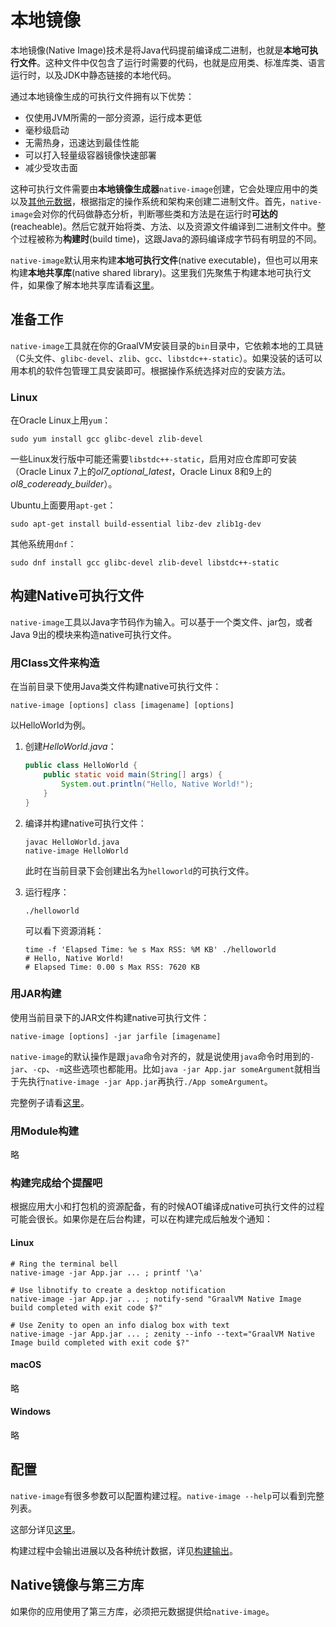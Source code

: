 # 本地镜像

本地镜像(Native Image)技术是将Java代码提前编译成二进制，也就是**本地可执行文件**。这种文件中仅包含了运行时需要的代码，也就是应用类、标准库类、语言运行时，以及JDK中静态链接的本地代码。

通过本地镜像生成的可执行文件拥有以下优势：

- 仅使用JVM所需的一部分资源，运行成本更低
- 毫秒级启动
- 无需热身，迅速达到最佳性能
- 可以打入轻量级容器镜像快速部署
- 减少受攻击面

这种可执行文件需要由**本地镜像生成器**`native-image`创建，它会处理应用中的类以及[其他元数据](../可达性元数据/可达性元数据.md)，根据指定的操作系统和架构来创建二进制文件。首先，`native-image`会对你的代码做静态分析，判断哪些类和方法是在运行时**可达的**(reacheable)。然后它就开始将类、方法、以及资源文件编译到二进制文件中。整个过程被称为**构建时**(build time)，这跟Java的源码编译成字节码有明显的不同。

`native-image`默认用来构建**本地可执行文件**(native executable)，但也可以用来构建**本地共享库**(native shared library)。这里我们先聚焦于构建本地可执行文件，如果像了解本地共享库请看[这里](../与本地代码的互操作性/与本地代码的互操作性.md)。

## 准备工作

`native-image`工具就在你的GraalVM安装目录的`bin`目录中，它依赖本地的工具链（C头文件、`glibc-devel`、`zlib`、`gcc`、`libstdc++-static`）。如果没装的话可以用本机的软件包管理工具安装即可。根据操作系统选择对应的安装方法。

### Linux

在Oracle Linux上用`yum`：

```shell
sudo yum install gcc glibc-devel zlib-devel
```

一些Linux发行版中可能还需要`libstdc++-static`，启用对应仓库即可安装（Oracle Linux 7上的*ol7_optional_latest*，Oracle Linux 8和9上的*ol8_codeready_builder*）。

Ubuntu上面要用`apt-get`：

```shell
sudo apt-get install build-essential libz-dev zlib1g-dev
```

其他系统用`dnf`：

```shell
sudo dnf install gcc glibc-devel zlib-devel libstdc++-static
```

## 构建Native可执行文件

`native-image`工具以Java字节码作为输入。可以基于一个类文件、jar包，或者Java 9出的模块来构造native可执行文件。

### 用Class文件来构造

在当前目录下使用Java类文件构建native可执行文件：

```shell
native-image [options] class [imagename] [options]
```

以HelloWorld为例。

1. 创建*HelloWorld.java*：

    ```java
    public class HelloWorld {
        public static void main(String[] args) {
            System.out.println("Hello, Native World!");
        }
    }
    ```

2. 编译并构建native可执行文件：

    ```shell
    javac HelloWorld.java
    native-image HelloWorld
    ```

    此时在当前目录下会创建出名为`helloworld`的可执行文件。

3. 运行程序：

    ```shell
    ./helloworld
    ```

    可以看下资源消耗：

    ```shell
    time -f 'Elapsed Time: %e s Max RSS: %M KB' ./helloworld
    # Hello, Native World!
    # Elapsed Time: 0.00 s Max RSS: 7620 KB
    ```

### 用JAR构建

使用当前目录下的JAR文件构建native可执行文件：

```shell
native-image [options] -jar jarfile [imagename]
```

`native-image`的默认操作是跟`java`命令对齐的，就是说使用`java`命令时用到的`-jar`、`-cp`、`-m`这些选项也都能用。比如`java -jar App.jar someArgument`就相当于先执行`native-image -jar App.jar`再执行`./App someArgument`。

完整例子请看[这里](../快速入门/使用JAR文件构建Native可执行文件.md)。

### 用Module构建

略

### 构建完成给个提醒吧

根据应用大小和打包机的资源配备，有的时候AOT编译成native可执行文件的过程可能会很长。如果你是在后台构建，可以在构建完成后触发个通知：

#### Linux

```shell
# Ring the terminal bell
native-image -jar App.jar ... ; printf '\a'

# Use libnotify to create a desktop notification
native-image -jar App.jar ... ; notify-send "GraalVM Native Image build completed with exit code $?"

# Use Zenity to open an info dialog box with text
native-image -jar App.jar ... ; zenity --info --text="GraalVM Native Image build completed with exit code $?"
```

#### macOS

略

#### Windows

略

## 配置

`native-image`有很多参数可以配置构建过程。`native-image --help`可以看到完整列表。

这部分详见[这里](../构建/构建配置/Native构建配置.md)。

构建过程中会输出进展以及各种统计数据，详见[构建输出](../构建/构建输出/Native构建输出.md)。

## Native镜像与第三方库

如果你的应用使用了第三方库，必须把元数据提供给`native-image`。

